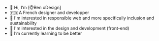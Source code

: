 - 👋 Hi, I’m [@Ben oDesign]
- 🇫🇷 A French designer and developper
- 👀 I'm interested in responsible web and more specifically inclusion and sustainability
- 💚 I'm interested in the design and development (front-end)
- 🌱 I’m currently learning to be better

<!---
Drolz/Drolz is a ✨ special ✨ repository because its `README.md` (this file) appears on your GitHub profile.
You can click the Preview link to take a look at your changes.
--->
